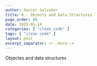 ```yaml
---
author: Xavier Salvador
title: 6.- Objects and Data Structures
page_order: 06
date: 2025-05-14
categories: [ "clean_code" ]
tags: [ "clean code" ]
layout: post
excerpt_separator: <!--more-->
---
```


Objectes and data structures